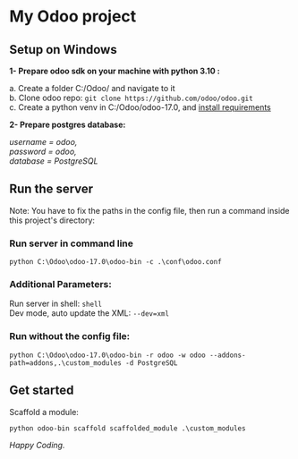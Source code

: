 # My Odoo project

## Setup on Windows

**1- Prepare odoo sdk on your machine with python 3.10 :**

a. Create a folder C:/Odoo/ and navigate to it\
b. Clone odoo repo: `git clone https://github.com/odoo/odoo.git` \
c. Create a python venv in C:/Odoo/odoo-17.0, and [install requirements](https://www.odoo.com/documentation/15.0/administration/install/source.html)

**2- Prepare postgres database:**

*username = odoo,* \
*password = odoo,* \
*database = PostgreSQL*

## Run the server

Note: You have to fix the paths in the config file, then run a command inside this project's directory:

### Run server in command line

`python C:\Odoo\odoo-17.0\odoo-bin -c .\conf\odoo.conf`

### Additional Parameters:

Run server in shell: `shell` \
Dev mode, auto update the XML: `--dev=xml`

### Run without the config file:

`python C:\Odoo\odoo-17.0\odoo-bin -r odoo -w odoo --addons-path=addons,.\custom_modules -d PostgreSQL`

## Get started

Scaffold a module:

`python odoo-bin scaffold scaffolded_module .\custom_modules`

*Happy Coding.*
